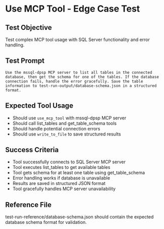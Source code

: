 # Use MCP Tool - Edge Case Test

## Test Objective

Test complex MCP tool usage with SQL Server functionality and error handling.

## Test Prompt

```
Use the mssql-dpsp MCP server to list all tables in the connected database, then get the schema for one of the tables. If the database connection fails, handle the error gracefully. Save the table information to test-run-output/database-schema.json in a structured format.
```

## Expected Tool Usage

- Should use `use_mcp_tool` with mssql-dpsp MCP server
- Should call list_tables and get_table_schema tools
- Should handle potential connection errors
- Should use `write_to_file` to save structured results

## Success Criteria

- Tool successfully connects to SQL Server MCP server
- Tool executes list_tables to get available tables
- Tool gets schema for at least one table using get_table_schema
- Error handling works if database is unavailable
- Results are saved in structured JSON format
- Tool gracefully handles MCP server unavailability

## Reference File

test-run-reference/database-schema.json should contain the expected database schema format for validation.
